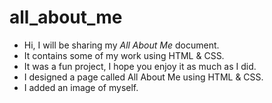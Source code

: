 # all_about_me
* Hi, I will be sharing my _All About Me_ document.  
* It contains some of my work using HTML & CSS. 
* It was a fun project, I hope you enjoy it as much as I did.
* I designed a page called All About Me using HTML & CSS.
* I added an image of myself.
